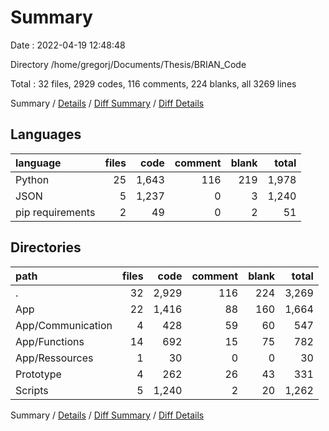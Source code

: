 # Summary

Date : 2022-04-19 12:48:48

Directory /home/gregorj/Documents/Thesis/BRIAN_Code

Total : 32 files,  2929 codes, 116 comments, 224 blanks, all 3269 lines

Summary / [Details](details.md) / [Diff Summary](diff.md) / [Diff Details](diff-details.md)

## Languages
| language | files | code | comment | blank | total |
| :--- | ---: | ---: | ---: | ---: | ---: |
| Python | 25 | 1,643 | 116 | 219 | 1,978 |
| JSON | 5 | 1,237 | 0 | 3 | 1,240 |
| pip requirements | 2 | 49 | 0 | 2 | 51 |

## Directories
| path | files | code | comment | blank | total |
| :--- | ---: | ---: | ---: | ---: | ---: |
| . | 32 | 2,929 | 116 | 224 | 3,269 |
| App | 22 | 1,416 | 88 | 160 | 1,664 |
| App/Communication | 4 | 428 | 59 | 60 | 547 |
| App/Functions | 14 | 692 | 15 | 75 | 782 |
| App/Ressources | 1 | 30 | 0 | 0 | 30 |
| Prototype | 4 | 262 | 26 | 43 | 331 |
| Scripts | 5 | 1,240 | 2 | 20 | 1,262 |

Summary / [Details](details.md) / [Diff Summary](diff.md) / [Diff Details](diff-details.md)